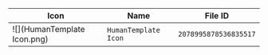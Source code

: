 | Icon | Name | File ID |
| ---  | ---  | ---     |
| ![](HumanTemplate Icon.png) | `HumanTemplate Icon` | `2078995878536835517` |
